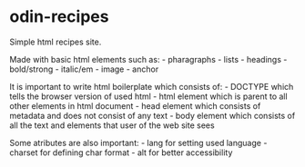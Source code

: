 # odin-recipes

Simple html recipes site.

Made with basic html elements such as:
	- pharagraphs
	- lists
	- headings
	- bold/strong
	- italic/em
	- image
	- anchor

It is important to write html boilerplate which consists of:
	- DOCTYPE which tells the browser version of 
	  used html 
	- html element which is parent to all other 
	  elements in html document
	- head element which consists of metadata and does
	  not consist of any text
	- body element which consists of all the text and
	  elements that user of the web site sees

Some atributes are also important:
	- lang for setting used language
	- charset for defining char format
	- alt for better accessibility
